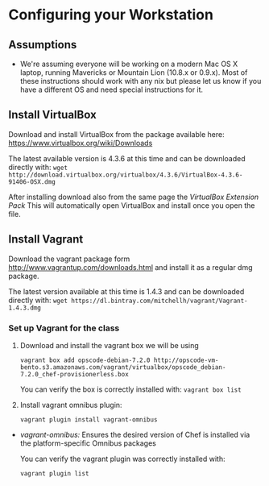 Configuring your Workstation
============================

Assumptions
-----------

-   We're assuming everyone will be working on a modern Mac OS X laptop, running
    Mavericks or Mountain Lion (10.8.x or 0.9.x). Most of these instructions should work with any nix 
    but please let us know if you have a different OS and need special instructions for it.

Install VirtualBox
------------------

   Download and install VirtualBox from the package available here:
    https://www.virtualbox.org/wiki/Downloads

   The latest available version is 4.3.6 at this time and can be downloaded directly with:
   `wget http://download.virtualbox.org/virtualbox/4.3.6/VirtualBox-4.3.6-91406-OSX.dmg`

   After installing download also from the same page the *VirtualBox Extension Pack*
    This will automatically open VirtualBox and install once you open the file.

Install Vagrant
---------------

   Download the vagrant package form http://www.vagrantup.com/downloads.html
    and install it as a regular dmg package. 

   The latest version available at this time is 1.4.3 and can be downloaded directly with:
    `wget https://dl.bintray.com/mitchellh/vagrant/Vagrant-1.4.3.dmg`

### Set up Vagrant for the class

1. Download and install the vagrant box we will be using

   `vagrant box add opscode-debian-7.2.0 http://opscode-vm-bento.s3.amazonaws.com/vagrant/virtualbox/opscode_debian-7.2.0_chef-provisionerless.box`

   You can verify the box is correctly installed with:
    `vagrant box list`

2. Install vagrant omnibus plugin:

   `vagrant plugin install vagrant-omnibus`

* *vagrant-omnibus:* Ensures the desired version of Chef is installed
  via the platform-specific Omnibus packages 

  You can verify the vagrant plugin was correctly installed with:

  `vagrant plugin list`
